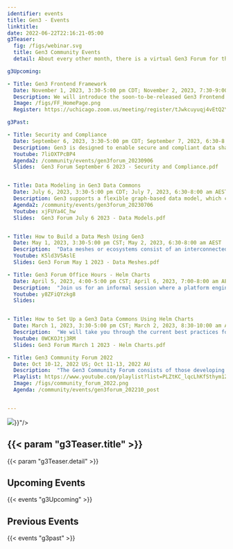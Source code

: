 ```yaml
---
identifier: events
title: Gen3 - Events
linktitle:
date: 2022-06-22T22:16:21-05:00
g3Teaser:
  fig: /figs/webinar.svg
  title: Gen3 Community Events
  detail: About every other month, there is a virtual Gen3 Forum for the community of Gen3 developers, operators, sponsors and users of Gen3 data platforms. These events aim to share information about how to set up new Gen3 instances, build a community that can help each other, and create clear paths for support from the Gen3 core development team.

g3Upcoming:

- Title: Gen3 Frontend Framework
  Date: November 1, 2023, 3:30-5:00 pm CDT; November 2, 2023, 7:30-9:00 am AEDT
  Description: We will introduce the soon-to-be-released Gen3 Frontend Framework, which is a replacement for the current Data Portal.  Improvements to the frontend will include simplifying the creation of custom content and integration of 3rd party apps as well as improving upon the performance, deployment, and maintenance of the existing system.  Craig Barnes, CTDS Visualization Manager, will speak about the upcoming release.
  Image: /figs/FF_HomePage.png
  Register: https://uchicago.zoom.us/meeting/register/tJwkcuyuqj4vEtQ2YnehoXSU1qMBvxAlcXdB

g3Past:

- Title: Security and Compliance
  Date: September 6, 2023, 3:30-5:00 pm CDT; September 7, 2023, 6:30-8:00 am AEST
  Description: Gen3 is designed to enable secure and compliant data sharing and analysis for researchers around the world. However, security and compliance can be a complex topic and so we will focus our next event on security best practices.  The event will also include experiences from other Gen3 operators on setting up and maintaining a Gen3 Data Commons from a security perspective.
  Youtube: 7liOXTPcBP4
  Agenda2: /community/events/gen3forum_20230906
  Slides:  Gen3 Forum September 6 2023 - Security and Compliance.pdf


- Title: Data Modeling in Gen3 Data Commons
  Date: July 6, 2023, 3:30-5:00 pm CDT; July 7, 2023, 6:30-8:00 am AEST
  Description: Gen3 supports a flexible graph-based data model, which can be customized for a wide variety of projects and use cases.  At this community event we will hear from several data commons operators on how they have created their dictionaries and about any tools or processes they use for updating and configuring them.  
  Agenda2: /community/events/gen3forum_20230706
  Youtube: xjFUYa4C_hw
  Slides:  Gen3 Forum July 6 2023 - Data Models.pdf


- Title: How to Build a Data Mesh Using Gen3
  Date: May 1, 2023, 3:30-5:00 pm CST; May 2, 2023, 6:30-8:00 am AEST
  Description:  "Data meshes or ecosystems consist of an interconnected network of data resources (e.g. data commons, repositories, or knowledgebases) that are integrated by utilizing a common set of software services. Each component data resource may have many of its own systems and separate governance, but they are all connected via framework or mesh services such as authentication and authorization, data indexing, and metadata services. In this Gen3 community event we'll describe the Gen3 Mesh Services, and you will hear from a few projects and applications that are utilizing the Gen3 mesh functionality. As always we will leave plenty of time for questions and discussion."
  Youtube: K5ld3V5AslE
  Slides: Gen3 Forum May 1 2023 - Data Meshes.pdf

- Title: Gen3 Forum Office Hours - Helm Charts
  Date: April 5, 2023, 4:00-5:00 pm CST; April 6, 2023, 7:00-8:00 am AEST
  Description:  "Join us for an informal session where a platform engineer from the Center for Translational Data Science (CTDS) will be on hand to answer your questions about using Helm Charts for setting up a Gen3 Data Commons."
  Youtube: y8ZFiQYzkg8
  Slides:


- Title: How to Set Up a Gen3 Data Commons Using Helm Charts
  Date: March 1, 2023, 3:30-5:00 pm CST; March 2, 2023, 8:30-10:00 am AEST
  Description:  "We will take you through the current best practices for setting up and configuring your own Gen3 Data Commons in multiple clouds by using Helm Charts. Helm is a tool that streamlines installing and managing Kubernetes applications, which is a system for automating deployment, scaling, and management of containerized applications. The use of Helm will greatly simplify standing up, configuring, and maintaining your own Gen3 Data Commons. This is the first of a series of community events through 2023."
  Youtube: 0WCKOJtj3RM
  Slides: Gen3 Forum March 1 2023 - Helm Charts.pdf

- Title: Gen3 Community Forum 2022
  Date: Oct 10-12, 2022 US; Oct 11-13, 2022 AU
  Description:  "The Gen3 Community Forum consists of those developing and operating Gen3 data commons and data meshes, those considering developing Gen3 data commons and meshes, and other stakeholders involved with the Gen3 community. The four aims of the Forum are: to share knowledge about Gen3, its architecture, and the Gen3 roadmaps and priorities; to strengthen the connection between the Gen3 core team and those developing, operating and using Gen3 platforms; to design a set of ongoing community engagement activities; and to discuss and agree on key shared development priorities between the Gen3 core team and the Gen3 community. The virtual community forum is co-hosted by the University of Chicago and the Australian BioCommons."
  Playlist: https://www.youtube.com/playlist?list=PLZtKC_lqcLhKfSthym1ZKcDKf1n0wLzuH
  Image: /figs/community_forum_2022.png
  Agenda: /community/events/gen3forum_202210_post


---
```



<section class="g3-bg__mint">
  <div class="g3-outer-wrapper g3-flex-content g3-flex-content__reverse">
    <div class="g3-col__65 g3-flex-content g3-mb-space__padding-lg-top g3-space__margin-md-top-bottom">
      <img class="g3-img__full-width" src="{{< param "g3Teaser.fig" >}}"/>
    </div>
    <div class="g3-space__padding-lg-top g3-space__padding-lg-bottom g3-col__35">
      <div class="g3-space__wrapper-gap-left">
        <h1 class="g3-space__margin-sm-bottom">
          {{< param "g3Teaser.title" >}}
        </h1>
        <p class="g3-space__margin-sm-bottom introduction">
          {{< param "g3Teaser.detail" >}}
        </p>
      </div>
    </div>
  </div>
</section>

<section class="g3-space__padding-sm-top g3-space__padding-sm-bottom">
    <div class="g3-inner-wrapper">
        <h2>Upcoming Events</h2>
    </div>
</section>

{{< events "g3Upcoming" >}}

<section class="g3-space__padding-sm-top g3-space__padding-sm-bottom">
    <div class="g3-inner-wrapper">
        <h2>Previous Events</h2>
    </div>
</section>

{{< events "g3past" >}}
